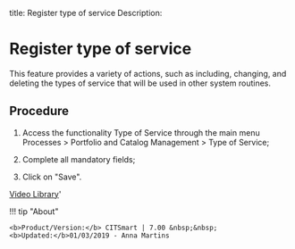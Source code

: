 title: Register type of service
Description: 
# Register type of service

This feature provides a variety of actions, such as including, changing, and deleting the types of service that will be used in other system routines.

Procedure
-------------

1.  Access the functionality Type of Service through the main menu Processes \>
    Portfolio and Catalog Management \> Type of Service;

2.  Complete all mandatory fields;

3.  Click on "Save".

<i class='fa fa-youtube-play  fa-2x' style='color:#97ce17;vertical-align: middle;'> </i> [Video Library](https://www.youtube.com/playlist?list=PLB5qK2uzf2RPsG8HdkE7qEHB39yEI_T8y)'

!!! tip "About"

    <b>Product/Version:</b> CITSmart | 7.00 &nbsp;&nbsp;
    <b>Updated:</b>01/03/2019 - Anna Martins
